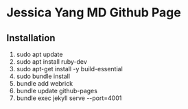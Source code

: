 # Jessica Yang MD Github Page

## Installation
1. sudo apt update
1. sudo apt install ruby-dev
1. sudo apt-get install -y build-essential
1. sudo bundle install
1. bundle add webrick
1. bundle update github-pages
1. bundle exec jekyll serve --port=4001
